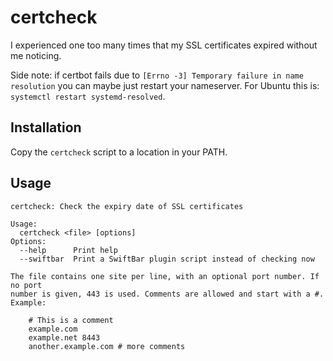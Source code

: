 # certcheck

I experienced one too many times that my SSL certificates expired without me
noticing.

Side note: if certbot fails due to `[Errno -3] Temporary failure in name
resolution` you can maybe just restart your nameserver. For Ubuntu this is:
`systemctl restart systemd-resolved`.

## Installation

Copy the `certcheck` script to a location in your PATH.

## Usage

```
certcheck: Check the expiry date of SSL certificates

Usage:
  certcheck <file> [options]
Options:
  --help      Print help
  --swiftbar  Print a SwiftBar plugin script instead of checking now

The file contains one site per line, with an optional port number. If no port
number is given, 443 is used. Comments are allowed and start with a #. Example:

    # This is a comment
    example.com
    example.net 8443
    another.example.com # more comments
```
